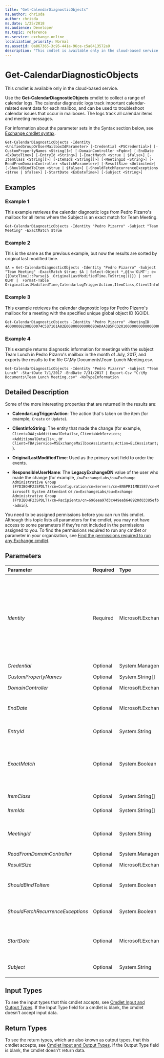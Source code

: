 ```yaml
---
title: "Get-CalendarDiagnosticObjects"
ms.author: chrisda
author: chrisda
ms.date: 1/25/2018
ms.audience: Developer
ms.topic: reference
ms.service: exchange-online
localization_priority: Normal
ms.assetid: 0a867365-3c95-441a-96ce-c5a8413572a0
description: "This cmdlet is available only in the cloud-based service."
---
```


# Get-CalendarDiagnosticObjects

This cmdlet is available only in the cloud-based service.
  
Use the **Get-CalendarDiagnosticObjects** cmdlet to collect a range of calendar logs. The calendar diagnostic logs track important calendar-related event data for each mailbox, and can be used to troubleshoot calendar issues that occur in mailboxes. The logs track all calendar items and meeting messages.
  
For information about the parameter sets in the Syntax section below, see [Exchange cmdlet syntax](https://technet.microsoft.com/library/bb123552.aspx). 
  
```
Get-CalendarDiagnosticObjects -Identity <UnifiedGroupOrUserMailboxIdParameter> [-Credential <PSCredential>] [-CustomPropertyNames <String[]>] [-DomainController <Fqdn>] [-EndDate <ExDateTime>] [-EntryId <String>] [-ExactMatch <$true | $false>] [-ItemClass <String[]>] [-ItemIds <String[]>] [-MeetingId <String>] [-ReadFromDomainController <SwitchParameter>] [-ResultSize <Unlimited>] [-ShouldBindToItem <$true | $false>] [-ShouldFetchRecurrenceExceptions <$true | $false>] [-StartDate <ExDateTime>] [-Subject <String>]

```

## Examples
<a name="Examples"> </a>

### Example 1

This example retrieves the calendar diagnostic logs from Pedro Pizarro's mailbox for all items where the Subject is an exact match for Team Meeting.
  
```
Get-CalendarDiagnosticObjects -Identity "Pedro Pizarro" -Subject "Team Meeting" -ExactMatch $true
```

### Example 2

This is the same as the previous example, but now the results are sorted by original last modified time.
  
```
$A = Get-CalendarDiagnosticObjects -Identity "Pedro Pizarro" -Subject "Team Meeting" -ExactMatch $true; $A | Select-Object *,@{n='OLMT'; e={[DateTime]::Parse($_.OriginalLastModifiedTime.ToString())}} | sort OLMT |  Format-Table OriginalLastModifiedTime,CalendarLogTriggerAction,ItemClass,ClientInfoString
```

### Example 3

This example retrieves the calendar diagnostic logs for Pedro Pizarro's mailbox for a meeting with the specified unique global object ID (GOID).
  
```
Get-CalendarDiagnosticObjects -Identity "Pedro Pizarro" -MeetingID 40000008200E00074C5B7101A82E00800000000693ADAA3B5FCD201000000000000000010000000FF760A70460EAA4096B879872DF24F49
```

### Example 4

This example returns diagnostic information for meetings with the subject Team Lunch in Pedro Pizarro's mailbox in the month of July, 2017, and exports the results to the file C:\My Documents\Team Lunch Meeting.csv.
  
```
Get-CalendarDiagnosticObjects -Identity "Pedro Pizarro" -Subject "Team Lunch" -StartDate 7/1/2017 -EndDate 7/31/2017 | Export-Csv "C:\My Documents\Team Lunch Meeting.csv" -NoTypeInformation 
```

## Detailed Description
<a name="DetailedDescription"> </a>

Some of the more interesting properties that are returned in the results are:
  
- **CalendarLogTriggerAction**: The action that's taken on the item (for example, `Create` or `Update`).
    
- **ClientInfoString**: The entity that made the change (for example, `Client=OWA;<AdditionalDetails>`,  `Client=WebServices;<AdditionalDetails>;`, or  `Client=TBA;Service=MSExchangeMailboxAssistants;Action=ELCAssistant;`).
    
- **OriginalLastModifiedTime**: Used as the primary sort field to order the events.
    
- **ResponsibleUserName**: The **LegacyExchangeDN** value of the user who made the change (for example, `/o=ExchangeLabs/ou=Exchange Administrative Group (FYDIBOHF23SPDLT)/cn=Configuration/cn=Servers/cn=BN6PR11MB1587/cn=Microsoft System Attendant` or `/o=ExchangeLabs/ou=Exchange Administrative Group (FYDIBOHF23SPDLT)/cn=Recipients/cn=696eea97d3c449eab648920d03385efb-admin`).
    
You need to be assigned permissions before you can run this cmdlet. Although this topic lists all parameters for the cmdlet, you may not have access to some parameters if they're not included in the permissions assigned to you. To find the permissions required to run any cmdlet or parameter in your organization, see [Find the permissions required to run any Exchange cmdlet](https://technet.microsoft.com/library/mt432940.aspx). 
  
## Parameters
<a name="DetailedDescription"> </a>

|**Parameter**|**Required**|**Type**|**Description**|
|:-----|:-----|:-----|:-----|
| _Identity_ <br/> |Required  <br/> |Microsoft.Exchange.Configuration.Tasks.UnifiedGroupOrUserMailboxIdParameter  <br/> | The _Identity_ parameter specifies the mailbox or Office 365 Group whose calendar you want to view. You can use any value that uniquely identifies the mailbox or Office 365 Group. <br/>  For example: <br/>  Name <br/>  Display name <br/>  Alias <br/>  Distinguished name (DN) <br/>  Canonical DN <br/>  _\<domain name\>_\ _\<account name\>_ <br/>  Email address <br/>  GUID <br/> **LegacyExchangeDN** <br/> **SamAccountName** <br/>  User ID or user principal name (UPN) <br/> |
| _Credential_ <br/> |Optional  <br/> |System.Management.Automation.PSCredential  <br/> |This parameter is reserved for internal Microsoft use.  <br/> |
| _CustomPropertyNames_ <br/> |Optional  <br/> |System.String[]  <br/> |The  _CustomPropertyNames_ parameter returns the specified calendar item custom property in the results. You can specify multiple values separated by commas. <br/> |
| _DomainController_ <br/> |Optional  <br/> |Microsoft.Exchange.Data.Fqdn  <br/> |This parameter is reserved for internal Microsoft use.  <br/> |
| _EndDate_ <br/> |Optional  <br/> |Microsoft.Exchange.ExchangeSystem.ExDateTime  <br/> |The  _EndDate_ parameter specifies the end date of the date range. <br/> Use the short date format that's defined in the **Regional Options** settings on the computer where you're running the command. For example, if the computer is configured to use the short date format _mm_/ _dd_/ _yyyy_, enter 09/01/2015 to specify September 1, 2015. You can enter the date only, or you can enter the date and time of day. If you enter the date and time of day, enclose the value in quotation marks ("), for example,"09/01/2015 5:00 PM".  <br/> |
| _EntryId_ <br/> |Optional  <br/> |System.String  <br/> |The  _EntryID_ parameter filters the results by the specified **EntryID** property value, which corresponds to the MAPI property **PR_ENTRYID**. <br/> |
| _ExactMatch_ <br/> |Optional  <br/> |System.Boolean  <br/> | The _ExactMatch_ parameter specifies whether to use an exact match or a partial match for text values that you specify for the _Subject_ parameter. Valid values are: <br/>  `$true`: The subject search uses an exact match. For example, if you search for "budget", the command returns all calendar items that have "budget" anywhere in the subject, but not "budgeting".  <br/>  `$false`: The subject search uses a partial match. For example, if you search for "budget", the command returns all calendar items that have "budget" and "budgeting" anywhere in the subject. This is the default value.  <br/>  A partial subject match search may not return all of the relevant calendar items. Try using an exact subject match search for more accurate results. <br/> |
| _ItemClass_ <br/> |Optional  <br/> |System.String[]  <br/> |The  _ItemClass_ parameter filters the results by the specified **MessageClass** property value of the calendar item (for example, `IPM.Appointment`). You can specify multiple values separated by commas.  <br/> |
| _ItemIds_ <br/> |Optional  <br/> |System.String[]  <br/> |The  _ItemIds_ parameter filters the results by item ID. You can specify multiple values separated by commas. You can specify multiple values separated by commas. <br/> |
| _MeetingId_ <br/> |Optional  <br/> |System.String  <br/> |The  _MeetingId_ parameter filters the results by the globally unique identifier of the calendar item. The value is the **CleanGloablObjectId** property of the calendar item that's available in the output of this cmdlet, or by using other MAPI examination tools. An example value is `040000008200E00074C5B7101A82E00800000000B0225ABF0710C80100000000000000001000000005B27C05AA7C4646B0835D5EB4E41C55`. This value is constant throughout the lifetime of the calendar item.  <br/> |
| _ReadFromDomainController_ <br/> |Optional  <br/> |System.Management.Automation.SwitchParameter  <br/> |This parameter is reserved for internal Microsoft use.  <br/> |
| _ResultSize_ <br/> |Optional  <br/> |Microsoft.Exchange.Data.Unlimited  <br/> |The  _ResultSize_ parameter specifies the maximum number of results to return. If you want to return all requests that match the query, use `unlimited` for the value of this parameter. The default value is `1000`.  <br/> |
| _ShouldBindToItem_ <br/> |Optional  <br/> |System.Boolean  <br/> | The _ShouldBindToItem_ parameter specifies whether to truncate large streamable property values (for example, **AppointmentRecurrenceBlob** ). Valid values are: <br/>  `$true`: The values of large streamable properties aren't truncated, so the full value is returned.  <br/>  `$false`: The values of large streamable properties are truncated. This is the default value.  <br/> |
| _ShouldFetchRecurrenceExceptions_ <br/> |Optional  <br/> |System.Boolean  <br/> | The _ShouldFetchRecurrenceExceptions_ parameter specifies whether to include exceptions to recurring meetings. Valid values are: <br/>  `$true`: Include exceptions to recurring meetings. When you use this value, you also need to use the  _ItemIds_ parameter. <br/>  `$false`: Don't Include exceptions to recurring meetings. This is the default value.  <br/> |
| _StartDate_ <br/> |Optional  <br/> |Microsoft.Exchange.ExchangeSystem.ExDateTime  <br/> |The  _StartDate_ parameter specifies the start date of the date range. <br/> Use the short date format that's defined in the **Regional Options** settings on the computer where you're running the command. For example, if the computer is configured to use the short date format _mm_/ _dd_/ _yyyy_, enter 09/01/2015 to specify September 1, 2015. You can enter the date only, or you can enter the date and time of day. If you enter the date and time of day, enclose the value in quotation marks ("), for example,"09/01/2015 5:00 PM".  <br/> |
| _Subject_ <br/> |Optional  <br/> |System.String  <br/> |The  _Subject_ parameter identifies the calendar items by the specified text in the **Subject** field. The text values that you specify aren't case sensitive. If the value contains spaces, enclose the value in quotation marks. You can control whether to use exact matching by using the _ExactMatch_ parameter <br/> |
   
## Input Types
<a name="InputTypes"> </a>

To see the input types that this cmdlet accepts, see [Cmdlet Input and Output Types](http://go.microsoft.com/fwlink/p/?linkId=616387). If the Input Type field for a cmdlet is blank, the cmdlet doesn't accept input data. 
  
## Return Types
<a name="ReturnTypes"> </a>

To see the return types, which are also known as output types, that this cmdlet accepts, see [Cmdlet Input and Output Types](http://go.microsoft.com/fwlink/p/?linkId=616387). If the Output Type field is blank, the cmdlet doesn't return data. 
  

